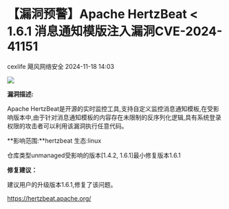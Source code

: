 #  【漏洞预警】Apache HertzBeat < 1.6.1 消息通知模版注入漏洞CVE-2024-41151   
cexlife  飓风网络安全   2024-11-18 14:03  
  
![](https://mmbiz.qpic.cn/mmbiz_png/ibhQpAia4xu038ZktCibwtKS9kYs2yGzk8t0n8rsKCdsZpF2c6ZjqwhVpr3KPeOuVdUOvdJs2lvFicOb9cc7DCZvRA/640?wx_fmt=png&from=appmsg "")  
  
**漏洞描述:**  
  
Apache HertzBeat是开源的实时监控工具,支持自定义监控消息通知模板,在受影响版本中,由于针对消息通知模板的内容存在未限制的反序列化逻辑,具有系统登录权限的攻击者可以利用该漏洞执行任意代码。  
  
**影响范围:**hertzbeat 生态:linux  
  
仓库类型unmanaged受影响的版本[1.4.2, 1.6.1]最小修复版本1.6.1  
  
  
**修复建议：**  
  
建议用户的升级版本1.6.1,修复了该问题。  
  
https://hertzbeat.apache.org/  
  
  
